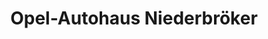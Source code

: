 ---
title: "Opel-Autohaus Niederbröker"
url: /roedinghausen/opel-autohaus-niederbroeker/
shop: Autohaus
---